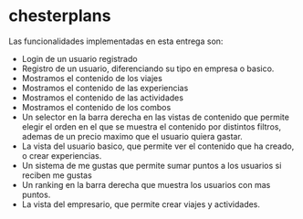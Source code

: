 # chesterplans


Las funcionalidades implementadas en esta entrega son:

- Login de un usuario registrado
- Registro de un usuario, diferenciando su tipo en empresa o basico.
- Mostramos el contenido de los viajes
- Mostramos el contenido de las experiencias
- Mostramos el contenido de las actividades
- Mostramos el contenido de los combos
- Un selector en la barra derecha en las vistas de contenido que permite elegir el orden en el que 
  se muestra el contenido por distintos filtros, ademas de un precio maximo que el usuario quiera gastar.
- La vista del usuario basico, que permite ver el contenido que ha creado, o crear experiencias.
- Un sistema de me gustas que permite sumar puntos a los usuarios si reciben me gustas
- Un ranking en la barra derecha que muestra los usuarios con mas puntos.
- La vista del empresario, que permite crear viajes y actividades.
